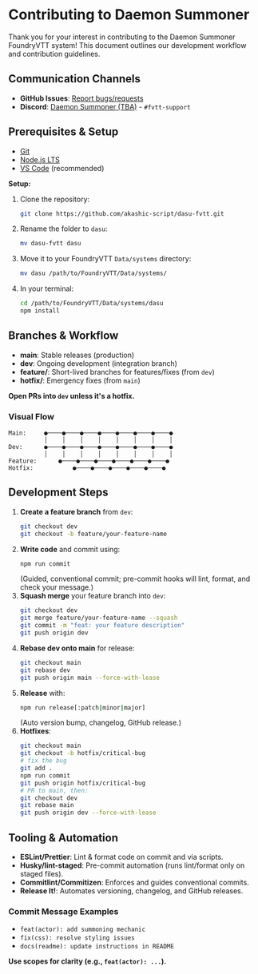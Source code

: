# Contributing to Daemon Summoner

Thank you for your interest in contributing to the Daemon Summoner FoundryVTT system! This document outlines our development
workflow and contribution guidelines.

## Communication Channels

- **GitHub Issues**: [Report bugs/requests](https://github.com/akashic-script/dasu-fvtt/issues)
- **Discord**: [Daemon Summoner (TBA)](https://discord.gg/) - `#fvtt-support`

## Prerequisites & Setup

- [Git](https://git-scm.com/)
- [Node.js LTS](https://nodejs.org)
- [VS Code](https://code.visualstudio.com/) (recommended)

**Setup:**

1. Clone the repository:
   ```bash
   git clone https://github.com/akashic-script/dasu-fvtt.git
   ```
2. Rename the folder to `dasu`:
   ```bash
   mv dasu-fvtt dasu
   ```
3. Move it to your FoundryVTT `Data/systems` directory:
   ```bash
   mv dasu /path/to/FoundryVTT/Data/systems/
   ```
4. In your terminal:
   ```bash
   cd /path/to/FoundryVTT/Data/systems/dasu
   npm install
   ```

## Branches & Workflow

- **main**: Stable releases (production)
- **dev**: Ongoing development (integration branch)
- **feature/**: Short-lived branches for features/fixes (from `dev`)
- **hotfix/**: Emergency fixes (from `main`)

**Open PRs into `dev` unless it's a hotfix.**

### Visual Flow

```
Main:     ●────●────●────●────●────●────●────●
          │    │    │    │    │    │    │    │
Dev:      ●────●────●────●────●────●────●────●
          │    │    │    │    │    │    │    │
Feature:      ●────●────●────●────●────●────●
Hotfix:           ●────●────●────●────●────●
```

## Development Steps

1. **Create a feature branch** from `dev`:
   ```bash
   git checkout dev
   git checkout -b feature/your-feature-name
   ```
2. **Write code** and commit using:
   ```bash
   npm run commit
   ```
   (Guided, conventional commit; pre-commit hooks will lint, format, and check your message.)
3. **Squash merge** your feature branch into `dev`:
   ```bash
   git checkout dev
   git merge feature/your-feature-name --squash
   git commit -m "feat: your feature description"
   git push origin dev
   ```
4. **Rebase dev onto main** for release:
   ```bash
   git checkout main
   git rebase dev
   git push origin main --force-with-lease
   ```
5. **Release** with:
   ```bash
   npm run release[:patch|minor|major]
   ```
   (Auto version bump, changelog, GitHub release.)
6. **Hotfixes**:
   ```bash
   git checkout main
   git checkout -b hotfix/critical-bug
   # fix the bug
   git add .
   npm run commit
   git push origin hotfix/critical-bug
   # PR to main, then:
   git checkout dev
   git rebase main
   git push origin dev --force-with-lease
   ```

## Tooling & Automation

- **ESLint/Prettier**: Lint & format code on commit and via scripts.
- **Husky/lint-staged**: Pre-commit automation (runs lint/format only on staged files).
- **Commitlint/Commitizen**: Enforces and guides conventional commits.
- **Release It!**: Automates versioning, changelog, and GitHub releases.

### Commit Message Examples

- `feat(actor): add summoning mechanic`
- `fix(css): resolve styling issues`
- `docs(readme): update instructions in README`

**Use scopes for clarity (e.g., `feat(actor): ...`).**
